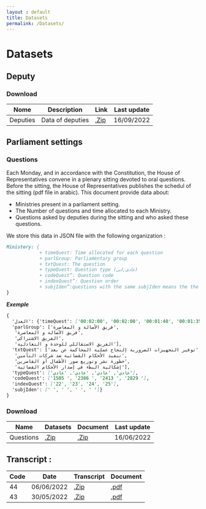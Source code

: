 ```yaml
---
layout : default
title: Datasets
permalink: /Datasets/
---
```


# Datasets

## Deputy

### Download

| Nome | Description | Link | Last update|
|-------|--------|---------|---------|
| Deputies | Data of deputies | [.Zip](www.) | 16/09/2022 |


## Parliament settings
### Questions
Each Monday, and in accordance with the Constitution, the House of Representatives convene in a plenary sitting devoted to oral questions. Before the sitting, the House of Representatives publishes the schedul of the sitting (pdf file in arabic). This document provide data about: 
  
  + Ministries present in a parliament setting.
  + The Number of questions and time allocated to each Ministry.
  + Questions asked by deputies during the sitting and  who asked these questions.

We store this data in JSON file with the following organization :
```markdown
Ministery: {
            + timeQuest: Time allocated for each question
            + parlGroup: Parliamentary group
            + txtQuest: The question
            + typeQuest: Question type (عادى,انى)
            + codeQuest”: Question code
            + indexQuest”: Question order
            + subjIden”:questions with the same subjIden means the the questions have the same subject (identical subject)(e.g. وحدة الموضوع)
}
```
***Exemple***
```markdown
{
  'ﺍﻟﻌﺪﻝ': {'timeQuest': ['00:02:00', '00:02:00', '00:01:40', '00:01:35'],
  'parlGroup': ['ﻓﺮﻳﻖ الأﺼﺎﻟﺔ ﻭ ﺍﻟﻤﻌﺎﺻﺮﺓ',
   'ﻓﺮﻳﻖ الأﺼﺎﻟﺔ ﻭ ﺍﻟﻤﻌﺎﺻﺮﺓ',
   'ﺍﻟﻔﺮﻳﻖ الاﺸﺘﺮﺍﻛﻲ',
   'ﺍﻟﻔﺮﻳﻖ الاﺴﺘﻘﺎﻟﻠﻲ ﻟﻠﻮﺣﺪﺓ ﻭ ﺍﻟﺘﻌﺎﺩﻟﻴﺔ'],
  'txtQuest': ['ﺗﻮﻓﻴﺮ ﺍﻟﺘﺠﻬﻴﺰﺍﺕ ﺍﻟﻀﺮﻭﺭﻳﺔ ﺇﻟﻨﺠﺎﺡ ﻋﻤﻠﻴﺔ ﺍﻟﻤﺤﺎﻛﻤﺔ ﻋﻦ ﺑﻌﺪ',
   'ﺗﻨﻔﻴﺬ الأﺤﻜﺎﻡ ﺍﻟﻘﻀﺎﺋﻴﺔ ﺿﺪ ﺷﺮﻛﺎﺕ ﺍﻟﺘﺄﻣﻴﻦ',
   'ﺧﻄﻮﺭﺓ ﻧﺸﺮ ﻭﺗﻮﺯﻳﻊ ﺻﻮﺭ الأﻄﻔﺎﻝ ﺃﻭ ﺍﻟﻘﺎﺻﺮﻳﻦ',
   'ﺇﺷﻜﺎﻟﻴﺔ ﺍﻟﺒﻂﺀ ﻓﻲ ﺇﺻﺪﺍﺭ الأﺤﻜﺎﻡ ﺍﻟﻘﻀﺎﺋﻴﺔ'],
  'typeQuest': ['ﻋﺎﺩﻱ', 'ﻋﺎﺩﻱ', 'ﻋﺎﺩﻱ', 'ﻋﺎﺩﻱ'],
  'codeQuest': ['1505 ', '2386 ', '2413 ', '2829 '],
  'indexQuest': ['22', '23', '24', '25'],
  'subjIden': [' ', ' ', ' ', ' ']}
}
``` 

### Download 

| Name | Datasets | Document | Last update| 
|-------|--------|---------|--------|
| Questions | [.Zip](https://www.dropbox.com/sh/l12c9n81hsdo5jz/AAAsUukswbiuiXkPjenZ5Wx0a?dl=1) | [.Zip](www.) | 16/06/2022 |


## Transcript :


| Code | Date | Transcript | Document|
|-------|--------|---------|--------|
| 44 | 06/06/2022 | [.Zip](www.) | [.pdf](www.)|
| 43 | 30/05/2022 | [.Zip](www.) | [.pdf](www.)|
